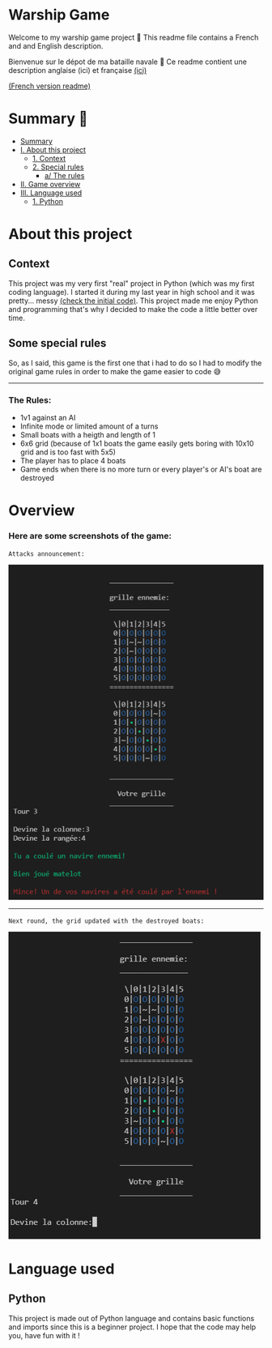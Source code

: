 # Warship Game

Welcome to my warship game project 👋
This readme file contains a French and and English description.

Bienvenue sur le dépot de ma bataille navale 👋
Ce readme contient une description anglaise (ici) et française [(ici)](./french-readme/README.md)

[(French version readme)](./french-readme/README.md)

# Summary 📄

- [Summary](#summary)
- [I. About this project](#About-this-project)
  - [1. Context](#Context)
  - [2. Special rules](#Some-special-rules)
    - [a/ The rules](#The-Rules)
- [II. Game overview](#overview)
- [III. Language used](#language-used)
  - [1. Python](#Python)

# About this project

## Context

This project was my very first "real" project in Python (which was my first coding language). 
I started it during my last year in high school and it was pretty... messy [(check the initial code)](./games/warship_v1.py).
This project made me enjoy Python and programming that's why I decided to make the code a little better over time.

## Some special rules

So, as I said, this game is the first one that i had to do so I had to modify the original game rules in order to make the game easier to code 😅

---

### The Rules:
- 1v1 against an AI
- Infinite mode or limited amount of a turns
- Small boats with a heigth and length of 1
- 6x6 grid (because of 1x1 boats the game easily gets boring with 10x10 grid and is too fast with 5x5)
- The player has to place 4 boats
- Game ends when there is no more turn or every player's or AI's boat are destroyed

# Overview

### Here are some screenshots of the game:
``Attacks announcement:``

![](./img/warship_1.png)

---

``Next round, the grid updated with the destroyed boats:``

![](./img/warship_2.png)

# Language used

## Python

This project is made out of Python language and contains basic functions and imports since this is a beginner project.
I hope that the code may help you, have fun with it !